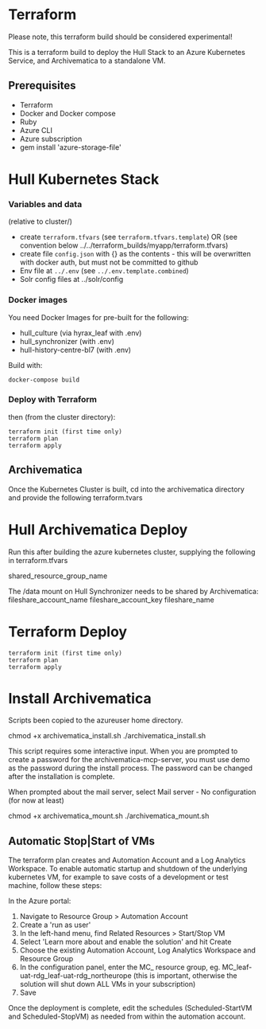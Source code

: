 # Terraform

Please note, this terraform build should be considered experimental!

This is a terraform build to deploy the Hull Stack to an Azure Kubernetes Service, and Archivematica to a standalone VM.

## Prerequisites

* Terraform
* Docker and Docker compose
* Ruby
* Azure CLI
* Azure subscription
* gem install 'azure-storage-file'

# Hull Kubernetes Stack

### Variables and data

(relative to cluster/)

* create `terraform.tfvars` (see `terraform.tfvars.template`) OR (see convention below ../../terraform_builds/myapp/terraform.tfvars)
* create file `config.json` with {} as the contents - this will be overwritten with docker auth, but must not be committed to github
* Env file at `../.env` (see `../.env.template.combined`)
* Solr config files at ../solr/config 

### Docker images

You need Docker Images for pre-built for the following:

* hull_culture (via hyrax_leaf with .env)
* hull_synchronizer (with .env)
* hull-history-centre-bl7 (with .env)


Build with:

```
docker-compose build
```

### Deploy with Terraform

then (from the cluster directory):

```
terraform init (first time only)
terraform plan
terraform apply
```

## Archivematica

Once the Kubernetes Cluster is built, cd into the archivematica directory and provide the following terraform.tvars

# Hull Archivematica Deploy 

Run this after building the azure kubernetes cluster, supplying the following in terraform.tfvars

shared_resource_group_name

The /data mount on Hull Synchronizer needs to be shared by Archivematica:
fileshare_account_name
fileshare_account_key
fileshare_name

# Terraform Deploy

```
terraform init (first time only)
terraform plan
terraform apply
```

# Install Archivematica

Scripts been copied to the azureuser home directory.

chmod +x archivematica_install.sh
./archivematica_install.sh

This script requires some interactive input. When you are prompted to create a password for the archivematica-mcp-server, you must use demo as the password during the install process. The password can be changed after the installation is complete.

When prompted about the mail server, select Mail server - No configuration (for now at least)

chmod +x archivematica_mount.sh
./archivematica_mount.sh


## Automatic Stop|Start of VMs

The terraform plan creates and Automation Account and a Log Analytics Workspace. To enable automatic startup and shutdown of the underlying kubernetes VM, for example to save costs of a development or test machine, follow these steps:

In the Azure portal:

1. Navigate to Resource Group > Automation Account
2. Create a 'run as user'
3. In the left-hand menu, find Related Resources > Start/Stop VM
4. Select 'Learn more about and enable the solution' and hit Create
5. Choose the existing Automation Account, Log Analytics Workspace and Resource Group
6. In the configuration panel, enter the MC_ resource group, eg. MC_leaf-uat-rdg_leaf-uat-rdg_northeurope (this is important, otherwise the solution will shut down ALL VMs in your subscription)
7. Save

Once the deployment is complete, edit the schedules (Scheduled-StartVM and Scheduled-StopVM) as needed from within the automation account.